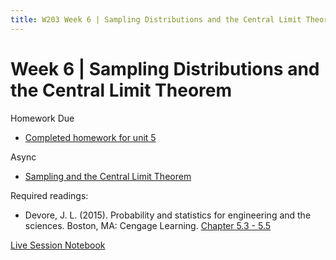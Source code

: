 ```yaml
---
title: W203 Week 6 | Sampling Distributions and the Central Limit Theorem
---
```


# Week 6 | Sampling Distributions and the Central Limit Theorem

Homework Due
* [Completed homework for unit 5](./unit_5_hw/Kevin_Hartman_unit_5_hw.pdf)

Async
* [Sampling and the Central Limit Theorem](https://learn.datascience.berkeley.edu/ap/courses/267/sections/283e2e3a-e711-41fb-b042-64d28352a50a/coursework/courseModule/162b97b2-4873-4ca8-aca2-26f20e66b580)

Required readings:
* Devore, J. L. (2015). Probability and statistics for engineering and the sciences. Boston, MA: Cengage Learning. [Chapter 5.3 - 5.5](./../Books/probability_and_statistics_for_engineering_and_the_sciences.pdf)

[Live Session Notebook](./unit_6_ls/unit_6_ls_ex.ipynb)
